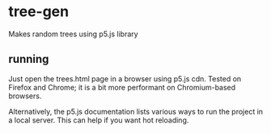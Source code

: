 # tree-gen
Makes random trees using p5.js library

## running
Just open the trees.html page in a browser using p5.js cdn. Tested on Firefox and Chrome; it is a bit more performant on Chromium-based browsers.

Alternatively, the p5.js documentation lists various ways to run the project in a local server. This can help if you want hot reloading.

